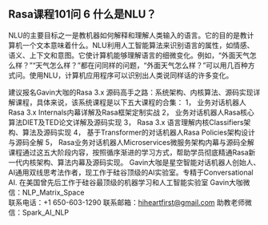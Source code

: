 ## Rasa课程101问 6 什么是NLU？
NLU的主要目标之一是教机器如何解释和理解人类输入的语言。它的目的是教计算机一个文本意味着什么。NLU利用人工智能算法来识别语言的属性，如情感、语义、上下文和意图。它使计算机能够理解语言的细微变化。例如，“外面天气怎么样？”“天气怎么样？”都在问同样的问题，“外面天气怎么样？”可以用几百种方式问。使用NLU，计算机应用程序可以识别出人类说同样话的许多变化。

建议报名Gavin大咖的Rasa 3.x 源码高手之路：系统架构、内核算法、源码实现详解课程，具体来说，该系统课程是以下五大课程的合集：
1，    业务对话机器人Rasa 3.x Internals内幕详解及Rasa框架定制实战
2，    业务对话机器人Rasa核心算法DIET及TED论文详解及源码实现
3，    Rasa 3.x 语言理解内核Classifiers架构、算法及源码实现
4，    基于Transformer的对话机器人Rasa Policies架构设计与源码全解
5，    Rasa业务对话机器人Microservices微服务架构内幕与源码全解
课程通过这五大阶段内容，按照循序渐进的学习方式，帮助学员彻底精通Rasa新一代内核架构、算法内幕及源码实现。
Gavin大咖是星空智能对话机器人创始人、AI通用双线思考法作者，现工作于硅谷顶级的AI实验室。专精于Conversational AI. 在美国曾先后工作于硅谷最顶级的机器学习和人工智能实验室 
Gavin大咖微信：NLP_Matrix_Space  
联系电话：+1 650-603-1290
联系邮箱：hiheartfirst@gmail.com
助教老师微信：Spark_AI_NLP  
